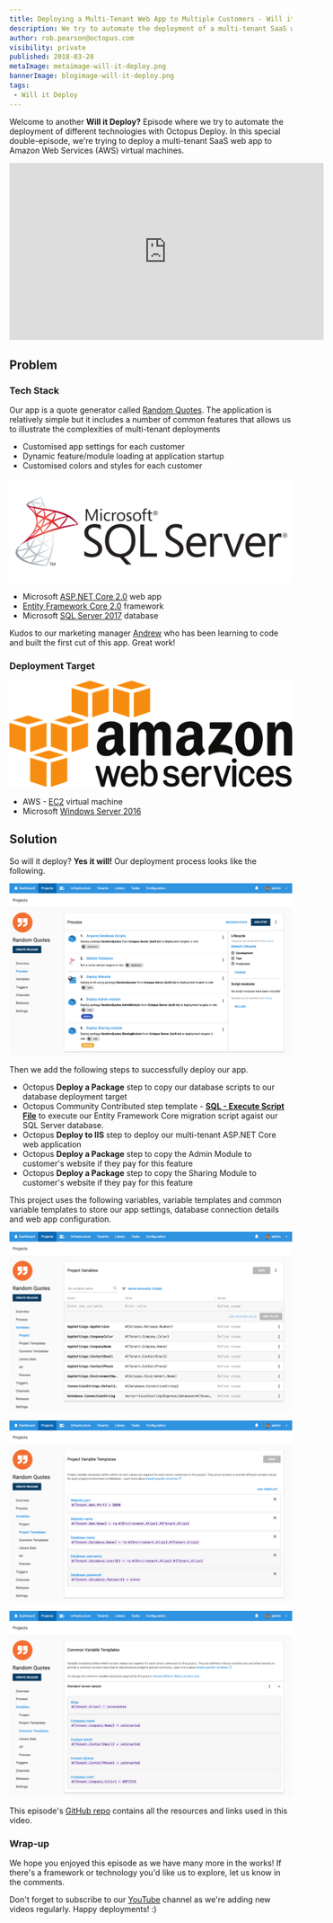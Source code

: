 ```yaml
---
title: Deploying a Multi-Tenant Web App to Multiple Customers - Will it Deploy? Episode 5
description: We try to automate the deployment of a multi-tenant SaaS web app to different customers to AWS EC2 virtual machines.
author: rob.pearson@octopus.com
visibility: private
published: 2018-03-28
metaImage: metaimage-will-it-deploy.png
bannerImage: blogimage-will-it-deploy.png
tags:
 - Will it Deploy
---
```


Welcome to another **Will it Deploy?** Episode where we try to automate the deployment of different technologies with Octopus Deploy.  In this special double-episode, we're trying to deploy a multi-tenant SaaS web app to Amazon Web Services (AWS) virtual machines.

<iframe width="560" height="315" src="https://www.youtube.com/embed/KGqlKduFohI" frameborder="0" allow="autoplay; encrypted-media" allowfullscreen></iframe>

## Problem

### Tech Stack

Our app is a quote generator called [Random Quotes](https://github.com/OctopusSamples/WillItDeploy-Episode005). The application is relatively simple but it includes a number of common features that allows us to illustrate the complexities of multi-tenant deployments

* Customised app settings for each customer
* Dynamic feature/module loading at application startup
* Customised colors and styles for each customer

![SQL Server logo](sqlserver-logo.png "width=200")

* Microsoft [ASP.NET Core 2.0](https://docs.microsoft.com/en-us/aspnet/core/) web app
* [Entity Framework Core 2.0](https://docs.microsoft.com/en-us/ef/core/) framework
* Microsoft [SQL Server 2017](https://www.microsoft.com/en-au/sql-server/) database

Kudos to our marketing manager [Andrew](https://twitter.com/andrewmaherbne) who has been learning to code and built the first cut of this app. Great work! 

### Deployment Target

![Amazon web services logo](aws-logo.png "width=200")

* AWS - [EC2](https://aws.amazon.com/ec2) virtual machine 
* Microsoft [Windows Server 2016](https://www.microsoft.com/en-au/cloud-platform/windows-server)

## Solution

So will it deploy? **Yes it will!** Our deployment process looks like the following.

![Octopus deployment process](deployment-process.png "width=500")

Then we add the following steps to successfully deploy our app.

- Octopus **Deploy a Package** step to copy our database scripts to our database deployment target
- Octopus Community Contributed step template -  **[SQL - Execute Script File](https://library.octopusdeploy.com/step-template/actiontemplate-sql-execute-script-file)** to execute our Entity Framework Core migration script agaist our SQL Server database. 
- Octopus **Deploy to IIS** step to deploy our multi-tenant ASP.NET Core web application
- Octopus **Deploy a Package** step to copy the Admin Module to customer's website if they pay for this feature
- Octopus **Deploy a Package** step to copy the Sharing Module to customer's website if they pay for this feature

This project uses the following variables, variable templates and common variable templates to store our app settings, database connection details and web app configuration.

![Project variables](project-variables.png "width=500")

![Project variable templates](project-variable-templates.png "width=500")

![Common variable templates](common-variable-templates.png "width=500")

This episode's [GitHub repo](https://github.com/OctopusSamples/WillItDeploy-Episode005) contains all the resources and links used in this video.

### Wrap-up

We hope you enjoyed this episode as we have many more in the works! If there's a framework or technology you'd like us to explore, let us know in the comments.

Don't forget to subscribe to our [YouTube](https://youtube.com/octopusdeploy) channel as we're adding new videos regularly. Happy deployments! :)
